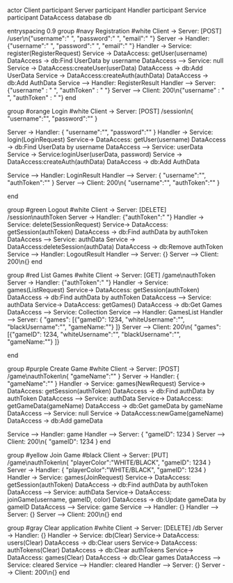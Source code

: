 actor Client
participant Server
participant Handler
participant Service
participant DataAccess
database db

entryspacing 0.9
group #navy Registration #white
Client -> Server: [POST] /user\n{"username":" ", "password":" ", "email":" "}
Server -> Handler: {"username":" ", "password":" ", "email":" "}
Handler -> Service: register(RegisterRequest)
Service -> DataAccess: getUser(username)
DataAccess -> db:Find UserData by username
DataAccess --> Service: null
Service -> DataAccess:createUser(userData)
DataAccess -> db:Add UserData
Service -> DataAccess:createAuth(authData)
DataAccess -> db:Add AuthData
Service --> Handler: RegisterResult
Handler --> Server: {"username" : " ", "authToken" : " "}
Server --> Client: 200\n{"username" : " ", "authToken" : " "}
end

group #orange Login #white
Client -> Server: [POST] /session\n{ "username":"", "password":"" }

Server -> Handler: { "username":"", "password":"" }
Handler -> Service: login(LoginRequest)
Service-> DataAccess: getUser(username)
DataAccess -> db:Find UserData by username
DataAccess --> Service: userData
Service -> Service:loginUser(userData, password)
Service -> DataAccess:createAuth(authData)
DataAccess -> db:Add AuthData

Service --> Handler: LoginResult
Handler --> Server: { "username":"", "authToken":"" }
Server --> Client: 200\n{ "username":"", "authToken":"" }

end

group #green Logout #white
Client -> Server: [DELETE] /session\nauthToken
Server -> Handler: {"authToken":" "}
Handler -> Service: delete(SessionRequest)
Service-> DataAccess: getSession(authToken)
DataAccess -> db:Find authData by authToken
DataAccess --> Service: authData
Service -> DataAccess:deleteSession(authData)
DataAccess -> db:Remove authToken
Service --> Handler: LogoutResult
Handler --> Server: {}
Server --> Client: 200\n{}
end

group #red List Games #white
Client -> Server: [GET] /game\nauthToken
Server -> Handler: {"authToken":" "}
Handler -> Service: games(ListRequest)
Service-> DataAccess: getSession(authToken)
DataAccess -> db:Find authData by authToken
DataAccess --> Service: authData
Service-> DataAccess: getGames()
DataAccess -> db:Get Games
DataAccess --> Service: Collection<game>
Service --> Handler: GamesList
Handler --> Server: { "games": [{"gameID": 1234, "whiteUsername":"", "blackUsername":"", "gameName:""} ]}
Server --> Client: 200\n{ "games": [{"gameID": 1234, "whiteUsername":"", "blackUsername":"", "gameName:""} ]}

end

group #purple Create Game #white
Client -> Server: [POST] /game\nauthToken\n{ "gameName":"" }
Server -> Handler: { "gameName":"" }
Handler -> Service: games(NewRequest)
Service-> DataAccess: getSession(authToken)
DataAccess -> db:Find authData by authToken
DataAccess --> Service: authData
Service-> DataAccess: getGameData(gameName)
DataAccess -> db:Get gameData by gameName
DataAccess --> Service: null
Service -> DataAccess:newGame(gameName)
DataAccess -> db:Add gameData

Service --> Handler: game
Handler --> Server: { "gameID": 1234 }
Server --> Client: 200\n{ "gameID": 1234 }
end

group #yellow Join Game #black
Client -> Server: [PUT] /game\nauthToken\n{ "playerColor":"WHITE/BLACK", "gameID": 1234 }
Server -> Handler: { "playerColor":"WHITE/BLACK", "gameID": 1234 }
Handler -> Service: games(JoinRequest)
Service-> DataAccess: getSession(authToken)
DataAccess -> db:Find authData by authToken
DataAccess --> Service: authData
Service-> DataAccess: joinGame(username, gameID, color)
DataAccess -> db:Update gameData by gameID
DataAccess --> Service: game
Service --> Handler: {}
Handler --> Server: {}
Server --> Client: 200\n{}
end

group #gray Clear application #white
Client -> Server: [DELETE] /db
Server -> Handler: {}
Handler -> Service: db(Clear)
Service-> DataAccess: users(Clear)
DataAccess -> db:Clear users
Service-> DataAccess: authTokens(Clear)
DataAccess -> db:Clear authTokens
Service-> DataAccess: games(Clear)
DataAccess -> db:Clear games
DataAccess --> Service: cleared
Service --> Handler: cleared
Handler --> Server: {}
Server --> Client: 200\n{}
end
